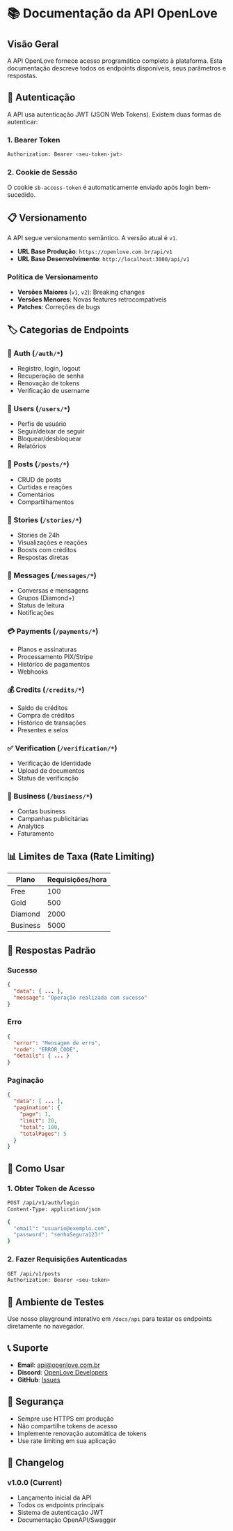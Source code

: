 # 📚 Documentação da API OpenLove

## Visão Geral

A API OpenLove fornece acesso programático completo à plataforma. Esta documentação descreve todos os endpoints disponíveis, seus parâmetros e respostas.

## 🔑 Autenticação

A API usa autenticação JWT (JSON Web Tokens). Existem duas formas de autenticar:

### 1. Bearer Token
```bash
Authorization: Bearer <seu-token-jwt>
```

### 2. Cookie de Sessão
O cookie `sb-access-token` é automaticamente enviado após login bem-sucedido.

## 📋 Versionamento

A API segue versionamento semântico. A versão atual é `v1`.

- **URL Base Produção**: `https://openlove.com.br/api/v1`
- **URL Base Desenvolvimento**: `http://localhost:3000/api/v1`

### Política de Versionamento

- **Versões Maiores** (`v1`, `v2`): Breaking changes
- **Versões Menores**: Novas features retrocompatíveis
- **Patches**: Correções de bugs

## 🏷️ Categorias de Endpoints

### 🔐 Auth (`/auth/*`)
- Registro, login, logout
- Recuperação de senha
- Renovação de tokens
- Verificação de username

### 👥 Users (`/users/*`)
- Perfis de usuário
- Seguir/deixar de seguir
- Bloquear/desbloquear
- Relatórios

### 📝 Posts (`/posts/*`)
- CRUD de posts
- Curtidas e reações
- Comentários
- Compartilhamentos

### 📸 Stories (`/stories/*`)
- Stories de 24h
- Visualizações e reações
- Boosts com créditos
- Respostas diretas

### 💬 Messages (`/messages/*`)
- Conversas e mensagens
- Grupos (Diamond+)
- Status de leitura
- Notificações

### 💳 Payments (`/payments/*`)
- Planos e assinaturas
- Processamento PIX/Stripe
- Histórico de pagamentos
- Webhooks

### 💰 Credits (`/credits/*`)
- Saldo de créditos
- Compra de créditos
- Histórico de transações
- Presentes e selos

### ✅ Verification (`/verification/*`)
- Verificação de identidade
- Upload de documentos
- Status de verificação

### 💼 Business (`/business/*`)
- Contas business
- Campanhas publicitárias
- Analytics
- Faturamento

## 📊 Limites de Taxa (Rate Limiting)

| Plano | Requisições/hora |
|-------|------------------|
| Free | 100 |
| Gold | 500 |
| Diamond | 2000 |
| Business | 5000 |

## 🔄 Respostas Padrão

### Sucesso
```json
{
  "data": { ... },
  "message": "Operação realizada com sucesso"
}
```

### Erro
```json
{
  "error": "Mensagem de erro",
  "code": "ERROR_CODE",
  "details": { ... }
}
```

### Paginação
```json
{
  "data": [ ... ],
  "pagination": {
    "page": 1,
    "limit": 20,
    "total": 100,
    "totalPages": 5
  }
}
```

## 🚀 Como Usar

### 1. Obter Token de Acesso
```bash
POST /api/v1/auth/login
Content-Type: application/json

{
  "email": "usuario@exemplo.com",
  "password": "senhaSegura123!"
}
```

### 2. Fazer Requisições Autenticadas
```bash
GET /api/v1/posts
Authorization: Bearer <seu-token>
```

## 🧪 Ambiente de Testes

Use nosso playground interativo em `/docs/api` para testar os endpoints diretamente no navegador.

## 📞 Suporte

- **Email**: api@openlove.com.br
- **Discord**: [OpenLove Developers](https://discord.gg/openlove)
- **GitHub**: [Issues](https://github.com/openlove/api/issues)

## 🔐 Segurança

- Sempre use HTTPS em produção
- Não compartilhe tokens de acesso
- Implemente renovação automática de tokens
- Use rate limiting em sua aplicação

## 📝 Changelog

### v1.0.0 (Current)
- Lançamento inicial da API
- Todos os endpoints principais
- Sistema de autenticação JWT
- Documentação OpenAPI/Swagger